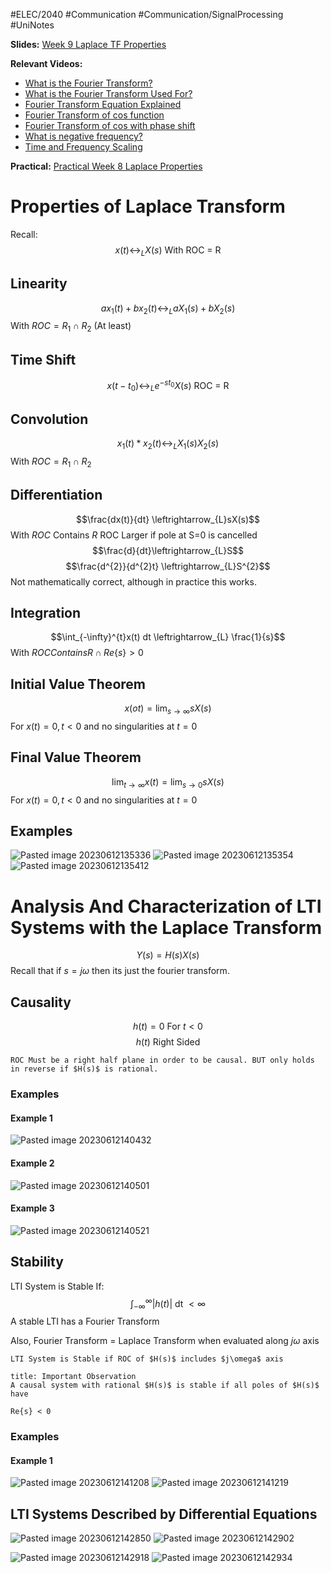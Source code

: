 #ELEC/2040 #Communication #Communication/SignalProcessing #UniNotes

**Slides:**
[Week 9 Laplace TF Properties](Attachments/Week%209%20Laplace%20TF%20Properties.pdf)

**Relevant Videos:**
- [What is the Fourier Transform?](https://youtu.be/G74t5az6PLo)
- [What is the Fourier Transform Used For?](https://youtu.be/VtbRelEnms8)
- [Fourier Transform Equation Explained](https://youtu.be/8V6Hi-kP9EE)  
- [Fourier Transform of cos function](https://youtu.be/McITNfo3LKc)  
- [Fourier Transform of cos with phase shift](https://youtu.be/97eKhJwf9Mk)  
- [What is negative frequency?](https://youtu.be/gz6AKW-R69s)
- [Time and Frequency Scaling](https://youtu.be/7M0js8Y9EyY)

**Practical:**
[Practical Week 8 Laplace Properties](Attachments/Practical%20Week%208%20Laplace%20Properties.pdf)

# Properties of Laplace Transform
Recall:
$$x(t) \leftrightarrow_{L} X(s) \text{ With ROC = R}$$

## Linearity
$$ax_{1}(t) + b x_{2}(t)\leftrightarrow_{L} aX_{1}(s)+bX_{2}(s)$$
With $ROC = R_{1}\cap R_{2}$
(At least)

## Time Shift
$$x(t-t_{0})\leftrightarrow_{L}e^{-st_{0}}X(s)\text{ ROC = R}$$

## Convolution
$$x_{1}(t)*x_{2}(t) \leftrightarrow_{L} X_{1}(s) X_{2}(s)$$
With $ROC = R_{1}\cap R_{2}$

## Differentiation
$$\frac{dx(t)}{dt} \leftrightarrow_{L}sX(s)$$
With $ROC \text{ Contains } R$
ROC Larger if pole at S=0 is cancelled
$$\frac{d}{dt}\leftrightarrow_{L}S$$
$$\frac{d^{2}}{d^{2}t} \leftrightarrow_{L}S^{2}$$
Not mathematically correct, although in practice this works.

## Integration
$$\int_{-\infty}^{t}x(t) dt \leftrightarrow_{L} \frac{1}{s}$$
With $ROC Contains R\cap{Re\{s\}>0}$

## Initial Value Theorem
$$x(ot) = \lim_{s\rightarrow\infty} sX(s)$$
For $x(t) = 0, t<0$ and no singularities at $t=0$

## Final Value Theorem
$$\lim_{t\rightarrow \infty} x(t) = \lim_{s\rightarrow 0}sX(s)$$
For $x(t) = 0, t<0$ and no singularities at $t=0$

## Examples
![Pasted image 20230612135336](Attachments/Pasted%20image%2020230612135336.png)
![Pasted image 20230612135354](Attachments/Pasted%20image%2020230612135354.png)
![Pasted image 20230612135412](Attachments/Pasted%20image%2020230612135412.png)

# Analysis And Characterization of LTI Systems with the Laplace Transform
$$Y(s) = H(s) X(s)$$
Recall that if $s = j\omega$ then its just the fourier transform.

## Causality
$$h(t) = 0\text{ For } t<0$$
$$h(t) \text{ Right Sided}$$
```ad-note
ROC Must be a right half plane in order to be causal. BUT only holds in reverse if $H(s)$ is rational.
```
### Examples
#### Example 1
![Pasted image 20230612140432](Attachments/Pasted%20image%2020230612140432.png)

#### Example 2
![Pasted image 20230612140501](Attachments/Pasted%20image%2020230612140501.png)

#### Example 3
![Pasted image 20230612140521](Attachments/Pasted%20image%2020230612140521.png)


## Stability
LTI System is Stable If:
$$\int_{-\infty}^{\infty} |h(t)| \text{ dt }<\infty$$
A stable LTI has a Fourier Transform

Also, Fourier Transform = Laplace Transform when evaluated along $j\omega$ axis
```ad-important
LTI System is Stable if ROC of $H(s)$ includes $j\omega$ axis
```
```ad-attention
title: Important Observation
A causal system with rational $H(s)$ is stable if all poles of $H(s)$ have 

Re{s} < 0
```


### Examples
#### Example 1
![Pasted image 20230612141208](Attachments/Pasted%20image%2020230612141208.png)
![Pasted image 20230612141219](Attachments/Pasted%20image%2020230612141219.png)

## LTI Systems Described by Differential Equations
![Pasted image 20230612142850](Attachments/Pasted%20image%2020230612142850.png)
![Pasted image 20230612142902](Attachments/Pasted%20image%2020230612142902.png)

![Pasted image 20230612142918](Attachments/Pasted%20image%2020230612142918.png)
![Pasted image 20230612142934](Attachments/Pasted%20image%2020230612142934.png)
